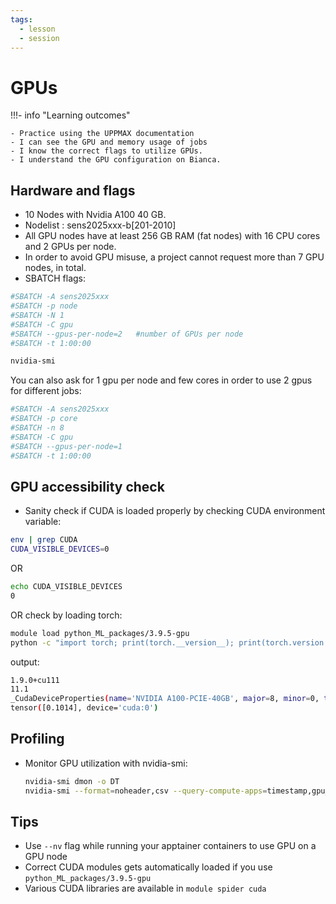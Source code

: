 ```yaml
---
tags:
  - lesson
  - session
---
```


# GPUs

!!!- info "Learning outcomes"

    - Practice using the UPPMAX documentation
    - I can see the GPU and memory usage of jobs
    - I know the correct flags to utilize GPUs.
    - I understand the GPU configuration on Bianca.


## Hardware and flags

- 10 Nodes with Nvidia A100 40 GB.
- Nodelist : sens2025xxx-b\[201-2010\]
- All GPU nodes have at least 256 GB RAM (fat nodes) with 16 CPU cores and 2 GPUs per node.
- In order to avoid GPU misuse, a project cannot request more than 7 GPU nodes, in total.
- SBATCH flags:

```bash
#SBATCH -A sens2025xxx
#SBATCH -p node
#SBATCH -N 1
#SBATCH -C gpu
#SBATCH --gpus-per-node=2   #number of GPUs per node
#SBATCH -t 1:00:00

nvidia-smi
```

You can also ask for 1 gpu per node and few cores in order to use 2 gpus for different jobs:

```bash
#SBATCH -A sens2025xxx
#SBATCH -p core
#SBATCH -n 8
#SBATCH -C gpu
#SBATCH --gpus-per-node=1
#SBATCH -t 1:00:00
```

## GPU accessibility check

- Sanity check if CUDA is loaded properly by checking CUDA environment variable:

```bash
env | grep CUDA
CUDA_VISIBLE_DEVICES=0
```

OR

```bash
echo CUDA_VISIBLE_DEVICES
0
```

OR check by loading torch:

```bash
module load python_ML_packages/3.9.5-gpu
python -c "import torch; print(torch.__version__); print(torch.version.cuda); print(torch.cuda.get_device_properties(0)); print(torch.randn(1).cuda())"
```

output:

```bash
1.9.0+cu111
11.1
_CudaDeviceProperties(name='NVIDIA A100-PCIE-40GB', major=8, minor=0, total_memory=40326MB, multi_processor_count=108)
tensor([0.1014], device='cuda:0')
```


## Profiling

- Monitor GPU utilization with nvidia-smi:

    ```bash
    nvidia-smi dmon -o DT
    nvidia-smi --format=noheader,csv --query-compute-apps=timestamp,gpu_name,pid,name,used_memory --loop=1 -f sample_run.log
    ```
## Tips

- Use `--nv` flag while running your apptainer containers to use GPU on a GPU node
- Correct CUDA modules gets automatically loaded if you use `python_ML_packages/3.9.5-gpu`
- Various CUDA libraries are available in `module spider cuda`
